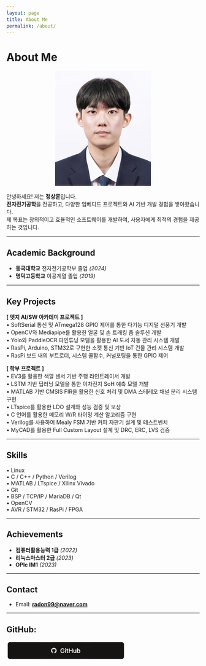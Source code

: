 ```yaml
---
layout: page
title: About Me
permalink: /about/
---
```


# About Me
<div style="text-align: center;">
<a href="/assets/img/about/jsh.jpg" data-lity>
  <img src="/assets/img/about/jsh.jpg" style="width: auto; max-height: 500px;" />
</a>
</div>

안녕하세요! 저는 **정상훈**입니다.  
**전자전기공학**을 전공하고, 다양한 임베디드 프로젝트와 AI 기반 개발 경험을 쌓아왔습니다.  
제 목표는 창의적이고 효율적인 소프트웨어를 개발하여, 사용자에게 최적의 경험을 제공하는 것입니다.

---

## Academic Background  
- **동국대학교** 전자전기공학부 졸업 *(2024)*  
- **명덕고등학교** 이공계열 졸업 *(2019)*  

---

## Key Projects  
**[ 엣지 AI/SW 아카데미 프로젝트 ]**   
• SoftSerial 통신 및 ATmega128 GPIO 제어를 통한 다기능 디지털 선풍기 개발  
• OpenCV와 Mediapipe를 활용한 얼굴 및 손 트래킹 줌 솔루션 개발  
• Yolo와 PaddleOCR 파인튜닝 모델을 활용한 AI 도서 자동 관리 시스템 개발  
• RasPi, Arduino, STM32로 구현한 소켓 통신 기반 IoT 건물 관리 시스템 개발  
• RasPi 보드 내의 부트로더, 시스템 콜함수, 커널포팅을 통한 GPIO 제어  

**[ 학부 프로젝트 ]**   
• EV3를 활용한 색깔 센서 기반 주행 라인트레이서 개발  
• LSTM 기반 딥러닝 모델을 통한 이차전지 SoH 예측 모델 개발  
• MATLAB 기반 CMSIS FIR을 활용한 신호 처리 및 DMA 스테레오 채널 분리 시스템 구현  
• LTspice를 활용한 LDO 설계와 성능 검증 및 보상  
• C 언어를 활용한 메모리 W/R 타이밍 계산 알고리즘 구현  
• Verilog를 사용하여 Mealy FSM 기반 커피 자판기 설계 및 테스트벤치  
• MyCAD를 활용한 Full Custom Layout 설계 및 DRC, ERC, LVS 검증  

---

## Skills  
• Linux  
• C / C++ / Python / Verilog  
• MATLAB / LTspice / Xilinx Vivado  
• Git   
• BSP / TCP/IP / MariaDB / Qt   
• OpenCV  
• AVR / STM32 / RasPi / FPGA  

---

## Achievements  
- **컴퓨터활용능력 1급** *(2022)*  
- **리눅스마스터 2급** *(2023)*  
- **OPIc IM1** *(2023)*  

---

## Contact  
- Email: **radon99@naver.com**  

---

## GitHub:

<div class='sx-button'>
  <a href='https://github.com/radon99/radon99.github.io' target="_blank">
    <img src='/assets/img/icons/github.png' style="width: auto; max-height: 50px;" />
  </a>
</div>


